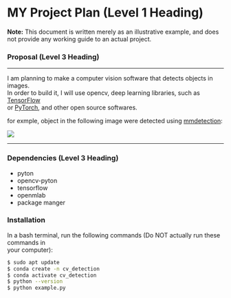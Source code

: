 # MY Project Plan  (Level 1 Heading)
**Note:** This document is written merely as an illustrative example, and does not provide
any working guide to an actual project.
<br>
### Proposal  (Level 3 Heading)
---
I am planning to make a computer vision software that detects objects in images.<br>
In order to build it, I will use opencv, deep learning libraries, such as [TensorFlow](https://www.tensorflow.org/)<br>
or [PyTorch](https://pytorch.org/), and other open source softwares.

for exmple, object in the following image were detected using [mmdetection](https://github.com/open-mmlab/mmdetection):

![](https://user-images.githubusercontent.com/12907710/137271636-56ba1cd2-b110-4812-8221-b4c120320aa9.png)

---
### Dependencies (Level 3 Heading)
- pyton
- opencv-pyton 
- tensorflow 
- openmlab 
- package manger 

### Installation
In a bash terminal, run the following commands (Do NOT actually run these commands in <br>
your computer):
``` sh
$ sudo apt update
$ conda create -n cv_detection
$ conda activate cv_detection
$ python --version
$ python example.py
```
